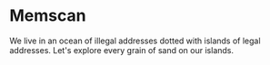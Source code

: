 Memscan
=======

We live in an ocean of illegal addresses dotted with islands of legal
addresses.  Let's explore every grain of sand on our islands.


